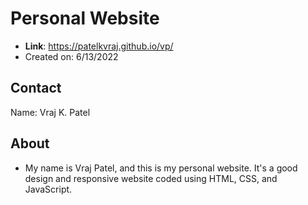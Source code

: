 # Personal Website

- **Link**: https://patelkvraj.github.io/vp/
- Created on: 6/13/2022

## Contact

Name: Vraj K. Patel

## About

- My name is Vraj Patel, and this is my personal website. It's a good design and responsive website coded using HTML, CSS, and JavaScript.
